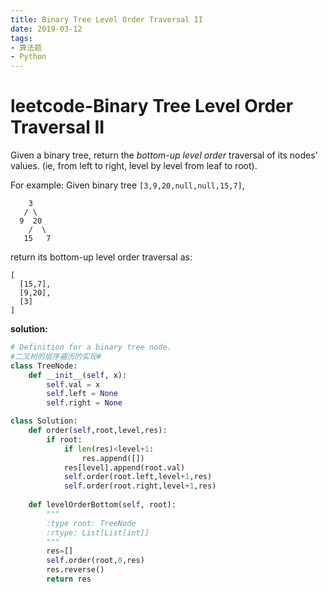 ```yaml
---
title: Binary Tree Level Order Traversal II
date: 2019-03-12
tags: 
- 算法题
- Python
---
```


# leetcode-Binary Tree Level Order Traversal II

Given a binary tree, return the *bottom-up level order* traversal of its nodes' values. (ie, from left to right, level by level from leaf to root).

For example:
Given binary tree `[3,9,20,null,null,15,7]`,

```
    3
   / \
  9  20
    /  \
   15   7
```



return its bottom-up level order traversal as:

```
[
  [15,7],
  [9,20],
  [3]
]
```



**solution:**

```python
# Definition for a binary tree node.
#二叉树的层序遍历的实现#
class TreeNode:
    def __init__(self, x):
        self.val = x
        self.left = None
        self.right = None

class Solution:
    def order(self,root,level,res):
        if root:
            if len(res)<level+1:
                res.append([])
            res[level].append(root.val)
            self.order(root.left,level+1,res)
            self.order(root.right,level+1,res)
            
    def levelOrderBottom(self, root):
        """
        :type root: TreeNode
        :rtype: List[List[int]]
        """
        res=[]
        self.order(root,0,res)
        res.reverse()
        return res
```

